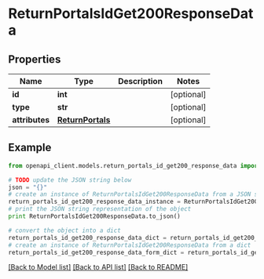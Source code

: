# ReturnPortalsIdGet200ResponseData


## Properties
Name | Type | Description | Notes
------------ | ------------- | ------------- | -------------
**id** | **int** |  | [optional] 
**type** | **str** |  | [optional] 
**attributes** | [**ReturnPortals**](ReturnPortals.md) |  | [optional] 

## Example

```python
from openapi_client.models.return_portals_id_get200_response_data import ReturnPortalsIdGet200ResponseData

# TODO update the JSON string below
json = "{}"
# create an instance of ReturnPortalsIdGet200ResponseData from a JSON string
return_portals_id_get200_response_data_instance = ReturnPortalsIdGet200ResponseData.from_json(json)
# print the JSON string representation of the object
print ReturnPortalsIdGet200ResponseData.to_json()

# convert the object into a dict
return_portals_id_get200_response_data_dict = return_portals_id_get200_response_data_instance.to_dict()
# create an instance of ReturnPortalsIdGet200ResponseData from a dict
return_portals_id_get200_response_data_form_dict = return_portals_id_get200_response_data.from_dict(return_portals_id_get200_response_data_dict)
```
[[Back to Model list]](../README.md#documentation-for-models) [[Back to API list]](../README.md#documentation-for-api-endpoints) [[Back to README]](../README.md)


